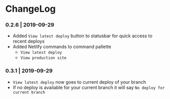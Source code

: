 # ChangeLog

### 0.2.6 | 2019-09-29

* Added `View latest deploy` button to statusbar for quick access to recent deploys
* Added Netlify commands to command pallette
  - `View latest deploy`
  - `View production site`

### 0.3.1 | 2019-09-29

* `View latest deploy` now goes to current deploy of your branch
* If no deploy is available for your current branch it will say `No deploy for current branch`